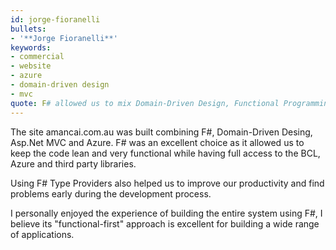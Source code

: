 ```yaml
---
id: jorge-fioranelli
bullets:
- '**Jorge Fioranelli**'
keywords:
- commercial
- website
- azure
- domain-driven design
- mvc
quote: F# allowed us to mix Domain-Driven Design, Functional Programming and Azure to deliver a high quality web application.
---
```

The site amancai.com.au was built combining F#, Domain-Driven Desing, Asp.Net MVC and Azure. F# was an excellent choice as it allowed us to keep the code lean and very functional while having full access to the BCL, Azure and third party libraries. 

Using F# Type Providers also helped us to improve our productivity and find problems early during the development process. 

I personally enjoyed the experience of building the entire system using F#, I believe its "functional-first" approach is excellent for building a wide range of applications.
    